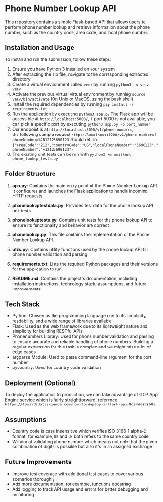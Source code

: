 # Phone Number Lookup API

This repository contains a simple Flask-based API that allows users to perform phone number lookup and retrieve information about the phone number, such as the country code, area code, and local phone number.

## Installation and Usage

To install and run the submission, follow these steps:

1. Ensure you have Python 3 installed on your system
2. After extracting the zip file, navigate to the corresponding extracted directory
3. Create a virtual environment called `venv` by running `python3 -m venv venv`
4. Activate the previous virtual virtual environment by running `source venv/bin/activate` (On Unix or MacOS, using the bash shell)
5. Install the required dependencies by running `pip install -r requirements.txt`
6. Run the application by executing `python3 app.py`
   The Flask app will be accessible at `http://localhost:5000/`,
   if port 5000 is not available, you can pick a specific port by executing `python3 app.py -p port_number`
7. Our endpoint is at `http://localhost:5000/v1/phone-numbers`,<br />
   the following sample request `http://localhost:5000/v1/phone-numbers?phoneNumber=%2B12125690123` should return `{"areaCode":"212","countryCode":"US","localPhoneNumber":"5690123","phoneNumber":"+12125690123"}`
8. The existing unit tests can be run with `python3 -m unittest phone_lookup_tests.py`

## Folder Structure

1. **app.py**: Contains the main entry point of the Phone Number Lookup API. It configures and launches the Flask application to handle incoming HTTP requests.

2. **phonelookuptestdata.py**: Provides test data for the phone lookup API unit tests.

3. **phonelookuptests.py**: Contains unit tests for the phone lookup API to ensure its functionality and behavior are correct.

4. **phonelookup.py**: This file contains the implementation of the Phone Number Lookup API.

5. **utils.py**: Contains utility functions used by the phone lookup API for phone number validation and parsing.

6. **requirements.txt**: Lists the required Python packages and their versions for the application to run.

7. **README.md**: Contains the project's documentation, including installation instructions, technology stack, assumptions, and future improvements.

## Tech Stack

- Python: Chosen as the programming language due to its simplicity, readability, and a wide range of libraries available
- Flask: Used as the web framework due to its lightweight nature and simplicity for building RESTful APIs
- Phonenumbers Library: Used for phone number validation and parsing to ensure accurate and reliable handling of phone numbers. Building a regular expression for this task is complex and we might miss a lot of edge cases.
- argparse Module: Used to parse command-line argument for the port number
- pycountry: Used for country code validation

## Deployment (Optional)

To deploy the application to production, we can take advantage of GCP App Engine service which is fairly straightforward.
reference: `https://towardsdatascience.com/how-to-deploy-a-flask-api-8d54dd8d8b8a`

## Assumptions

- Country code is case insensitive which verifies ISO 3166-1 alpha-2 format, for example, `US` and `Us` both refers to the same country code
- We aim at validating phone number which means not only that the given combination of digits is possible but also
  it's in an assigned exchange

## Future Improvements

- Improve test coverage with additional test cases to cover various scenarios thoroughly
- Add more documentation, for example, functions docstring
- Add logging to track API usage and errors for better debugging and monitoring
